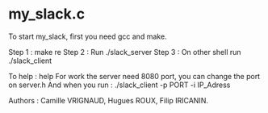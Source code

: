 # my_slack.c

To start my_slack, first you need gcc and make.

Step 1 : make re
Step 2 : Run ./slack_server
Step 3 : On other shell run ./slack_client

To help : help
For work the server need 8080 port, you can change the port on server.h
And when you run : ./slack_client -p PORT -i IP_Adress

Authors : Camille VRIGNAUD, Hugues ROUX, Filip IRICANIN.
